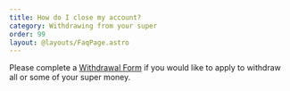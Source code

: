 ```yaml
---
title: How do I close my account?
category: Withdrawing from your super
order: 99
layout: @layouts/FaqPage.astro
---
```


Please complete a [Withdrawal Form](https://www.futuresuper.com.au/withdrawal) if you would like to apply to withdraw all or some of your super money.
